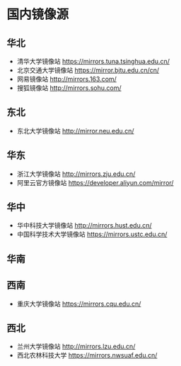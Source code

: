 # 国内镜像源
华北
--
- 清华大学镜像站 https://mirrors.tuna.tsinghua.edu.cn/
- 北京交通大学镜像站 https://mirror.bjtu.edu.cn/cn/
- 网易镜像站 http://mirrors.163.com/
- 搜狐镜像站 http://mirrors.sohu.com/


东北
--
- 东北大学镜像站 http://mirror.neu.edu.cn/


华东
--
- 浙江大学镜像站 http://mirrors.zju.edu.cn/
- 阿里云官方镜像站 https://developer.aliyun.com/mirror/

华中
--
- 华中科技大学镜像站 http://mirrors.hust.edu.cn/
- 中国科学技术大学镜像站 https://mirrors.ustc.edu.cn/

华南
--

西南
--
- 重庆大学镜像站 https://mirrors.cqu.edu.cn/

西北
--
- 兰州大学镜像站 http://mirrors.lzu.edu.cn/
- 西北农林科技大学 https://mirrors.nwsuaf.edu.cn/

